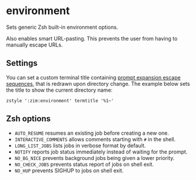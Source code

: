environment
===========

Sets generic Zsh built-in environment options.

Also enables smart URL-pasting. This prevents the user from having to manually escape URLs.

Settings
--------

You can set a custom terminal title containing [prompt expansion escape sequences],
that is redrawn upon directory change. The example below sets the title to show
the current directory name:

    zstyle ':zim:environment' termtitle '%1~'

Zsh options
-----------

  * `AUTO_RESUME` resumes an existing job before creating a new one.
  * `INTERACTIVE_COMMENTS` allows comments starting with `#` in the shell.
  * `LONG_LIST_JOBS` lists jobs in verbose format by default.
  * `NOTIFY` reports job status immediately instead of waiting for the prompt.
  * `NO_BG_NICE` prevents background jobs being given a lower priority.
  * `NO_CHECK_JOBS` prevents status report of jobs on shell exit.
  * `NO_HUP` prevents SIGHUP to jobs on shell exit.

[prompt expansion escape sequences]: http://zsh.sourceforge.net/Doc/Release/Prompt-Expansion.html#Simple-Prompt-Escapes
